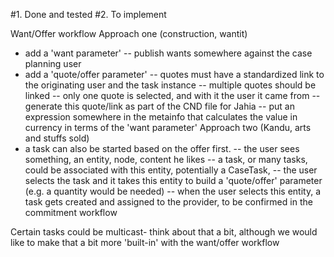#1. Done and tested
#2. To implement

Want/Offer workflow
Approach one (construction, wantit)
- add a 'want parameter'
-- publish wants somewhere against the case planning user
- add a 'quote/offer parameter'
-- quotes must have a standardized link to the originating user and the task instance
-- multiple quotes should be linked
-- only one quote is selected, and with it the user it came from
-- generate this quote/link as part of the CND file for Jahia
-- put an expression somewhere in the metainfo that calculates the value in currency in terms of the 'want parameter'
Approach two (Kandu, arts and stuffs sold)
- a task can also be started based on the offer first.
-- the user sees something, an entity, node, content he likes
-- a task, or many tasks, could be associated with this entity, potentially a CaseTask,
-- the user selects the task and it takes this entity to build a 'quote/offer' parameter (e.g. a quantity would be needed)
-- when the user selects this entity, a task gets created and assigned to the provider, to be confirmed in the commitment workflow

Certain tasks could be multicast- think about that a bit, although we would like to make that a bit more 'built-in' with the want/offer workflow
